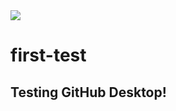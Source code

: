 <img src="https://media.giphy.com/media/xTiTnqEbrWfX7xA9TW/giphy.gif?cid=ecf05e47n4fnvjfxlk4j6vfqqb8jiskujczu1c4116cri9ip&rid=giphy.gif&ct=g">

# first-test

## Testing GitHub Desktop!
